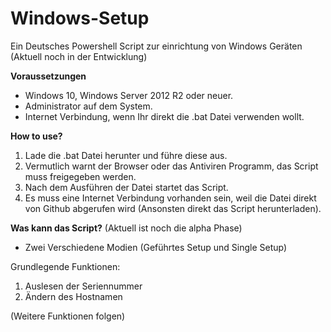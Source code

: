 # Windows-Setup
Ein Deutsches Powershell Script zur einrichtung von Windows Geräten (Aktuell noch in der Entwicklung)

**Voraussetzungen** 
- Windows 10, Windows Server 2012 R2 oder neuer.
- Administrator auf dem System.
- Internet Verbindung, wenn Ihr direkt die .bat Datei verwenden wollt.

**How to use?**
1. Lade die .bat Datei herunter und führe diese aus.
2. Vermutlich warnt der Browser oder das Antiviren Programm, das Script muss freigegeben werden.
3. Nach dem Ausführen der Datei startet das Script.
4. Es muss eine Internet Verbindung vorhanden sein, weil die Datei direkt von Github abgerufen wird (Ansonsten direkt das Script herunterladen).

**Was kann das Script?**
(Aktuell ist noch die alpha Phase)
- Zwei Verschiedene Modien (Geführtes Setup und Single Setup)

Grundlegende Funktionen:
1. Auslesen der Seriennummer
2. Ändern des Hostnamen

(Weitere Funktionen folgen)

